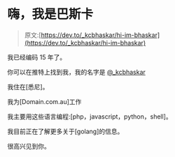 # 嗨，我是巴斯卡

> 原文:[https://dev.to/_kcbhaskar/hi-im-bhaskar](https://dev.to/_kcbhaskar/hi-im-bhaskar)

我已经编码 15 年了。

你可以在推特上找到我，我的名字是 [@_kcbhaskar](https://twitter.com/_kcbhaskar)

我住在[悉尼]。

我为[Domain.com.au]工作

我主要用这些语言编程:[php，javascript，python，shell]。

我目前正在了解更多关于[golang]的信息。

很高兴见到你。
